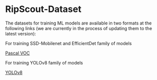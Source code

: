 # RipScout-Dataset

The datasets for training ML models are available in two formats at the following links (we are currently in the process of updating them to the latest version):

For training SSD-Mobilenet and EfficientDet family of models

[Pascal VOC](https://drive.google.com/drive/folders/1kFFPlb7CrV92dAoml5-obwEiuj0cZjd-?usp=sharing)

For training YOLOv8 family of models

[YOLOv8](https://drive.google.com/drive/folders/1QvsKMcFN8XX_oreh5z7aT3dczchjaWrH?usp=sharing)

